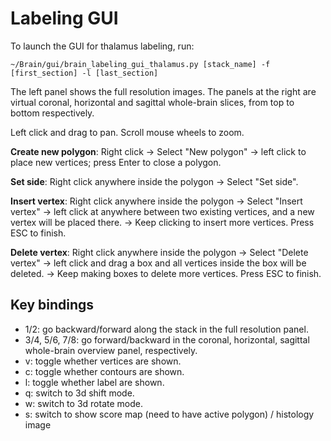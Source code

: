 # Labeling GUI

To launch the GUI for thalamus labeling, run:

`~/Brain/gui/brain_labeling_gui_thalamus.py [stack_name] -f [first_section] -l [last_section]`

The left panel shows the full resolution images. The panels at the right are virtual coronal, horizontal and sagittal whole-brain slices, from top to bottom respectively. 

Left click and drag to pan. Scroll mouse wheels to zoom.

**Create new polygon**: Right click -> Select "New polygon" -> left click to place new vertices; press Enter to close a polygon.

**Set side**: Right click anywhere inside the polygon -> Select "Set side".

**Insert vertex**: Right click anywhere inside the polygon -> Select "Insert vertex" -> left click at anywhere between two existing vertices, and a new vertex will be placed there. -> Keep clicking to insert more vertices. Press ESC to finish.

**Delete vertex**: Right click anywhere inside the polygon -> Select "Delete vertex" -> left click and drag a box and all vertices inside the box will be deleted. -> Keep making boxes to delete more vertices. Press ESC to finish.

## Key bindings
- 1/2: go backward/forward along the stack in the full resolution panel.
- 3/4, 5/6, 7/8: go forward/backward in the coronal, horizontal, sagittal whole-brain overview panel, respectively.
- v: toggle whether vertices are shown.
- c: toggle whether contours are shown.
- l: toggle whether label are shown.
- q: switch to 3d shift mode.
- w: switch to 3d rotate mode.
- s: switch to show score map (need to have active polygon) / histology image
